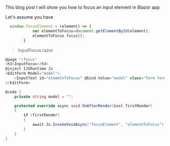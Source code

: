 This blog post I will show you how to focus an input element in Blazor app

Let's assume you have


```js
  window.focusElement = (element) => {
            var elementToFocus=document.getElementById(element);
            elementToFocus.focus();
        }

```

>InputFocus.razor

```csharp
@page "/focus"
<h3>InputFocus</h3>
@inject IJSRuntime Js
<EditForm Model="model">
    <InputText id="elemetnToFocus" @bind-Value="model" class="form form-control"></InputText>
</EditForm>

@code {
    private string model = "";

    protected override async void OnAfterRender(bool firstRender)
    {
        if (firstRender)
        {
            await Js.InvokeVoidAsync("focusElement", "elemetnToFocus");
        }
    }
}
```


<!--stackedit_data:
eyJoaXN0b3J5IjpbMjc2NzYzNzg4LDE4Nzg0Njc1MDQsLTExOT
Y0MTU3MzVdfQ==
-->